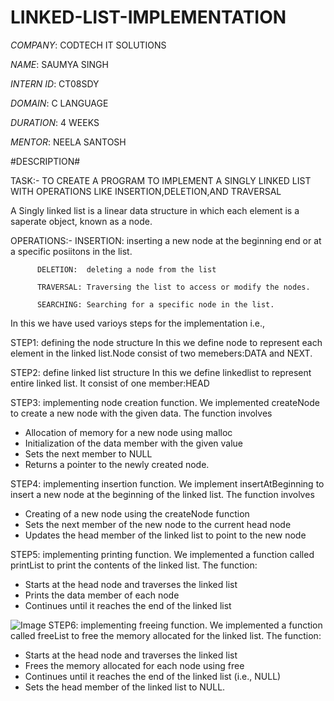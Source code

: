 # LINKED-LIST-IMPLEMENTATION

*COMPANY*: CODTECH IT SOLUTIONS

*NAME*: SAUMYA SINGH

*INTERN ID*: CT08SDY

*DOMAIN*: C LANGUAGE

*DURATION*: 4 WEEKS

*MENTOR*: NEELA SANTOSH

#DESCRIPTION#

TASK:- TO CREATE A PROGRAM TO IMPLEMENT A SINGLY LINKED LIST WITH OPERATIONS LIKE INSERTION,DELETION,AND TRAVERSAL

A Singly linked list is a linear data structure in which each element is a saperate object, known as a node.

OPERATIONS:-
          INSERTION: inserting a new node at the beginning end or at a specific posiitons in the list.
          
          DELETION:  deleting a node from the list
          
          TRAVERSAL: Traversing the list to access or modify the nodes.
          
          SEARCHING: Searching for a specific node in the list.
          
In this we have used varioys steps for the implementation i.e.,

STEP1: defining the node structure
      In this we define node to represent each element in the linked list.Node consist of two memebers:DATA and NEXT. 
      
STEP2: define linked list structure
      In this we define linkedlist to represent entire linked list. It consist of one member:HEAD
      
STEP3: implementing node creation function.
      We implemented createNode to create a new node with the given data. The function involves
- Allocation of memory for a new node using malloc
- Initialization of the data member with the given value
- Sets the next member to NULL
- Returns a pointer to the newly created node.

STEP4: implementing insertion function.
      We implement insertAtBeginning to insert a new node at the beginning of the linked list. The function involves
- Creating of a new node using the createNode function
- Sets the next member of the new node to the current head node
- Updates the head member of the linked list to point to the new node

STEP5: implementing printing function.
      We implemented a function called printList to print the contents of the linked list. The function:
- Starts at the head node and traverses the linked list
- Prints the data member of each node
- Continues until it reaches the end of the linked list

![Image](https://github.com/user-attachments/assets/0fd4ac94-6b3c-4cd3-bb29-4cb5c6ebea67)
STEP6: implementing freeing function.
     We implemented a function called freeList to free the memory allocated for the linked list. The function:
- Starts at the head node and traverses the linked list
- Frees the memory allocated for each node using free
- Continues until it reaches the end of the linked list (i.e., NULL)
- Sets the head member of the linked list to NULL.
